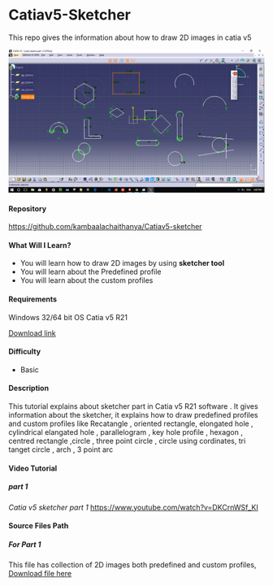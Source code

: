 # Catiav5-Sketcher
This repo gives the information about how to draw 2D images in catia v5

![](https://github.com/kambaalachaithanya/Catiav5-sketcher/blob/master/image/catia.png)

#### Repository
https://github.com/kambaalachaithanya/Catiav5-sketcher

#### What Will I Learn?
- You will learn how to draw 2D images by using **sketcher tool**
- You will learn about the Predefined profile
- You will learn about the custom profiles

#### Requirements
Windows 32/64 bit OS
Catia v5 R21

[Download link ](https://www.3ds.com/press-releases/single/dassault-systemes-introduces-v5r21/)

#### Difficulty
- Basic

#### Description
This tutorial explains about sketcher part in Catia v5 R21 software . It gives information about the sketcher, it explains how to draw predefined profiles and custom profiles like Recatangle , oriented rectangle, elongated hole , cylindrical elangated hole , parallelogram , key hole profile , hexagon , centred rectangle ,circle , three point circle , circle using cordinates, tri tanget circle , arch , 3 point arc


#### Video Tutorial
##### part 1 
*Catia v5 sketcher part 1* 
https://www.youtube.com/watch?v=DKCrnWSf_KI

#### Source Files Path

##### For Part 1
   This file has collection of 2D images both predefined and custom profiles,
   [Download file here](https://github.com/kambaalachaithanya/Catiav5-sketcher/blob/master/part1/catia%20sketch%20part%201.CATPart) 




 
